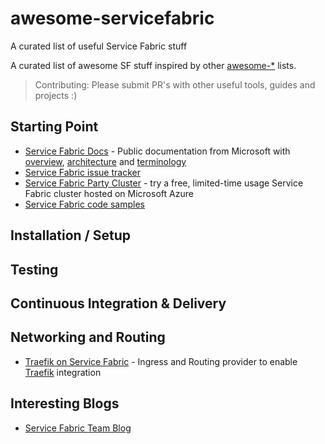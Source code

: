 # awesome-servicefabric
A curated list of useful Service Fabric stuff

A curated list of awesome SF stuff inspired by other [awesome-*](https://github.com/bayandin/awesome-awesomeness) lists.

> Contributing: Please submit PR's with other useful tools, guides and projects :)

Starting Point
-------------------
* [Service Fabric Docs](https://docs.microsoft.com/en-us/azure/service-fabric/) - Public documentation from Microsoft with [overview](https://docs.microsoft.com/en-us/azure/service-fabric/service-fabric-overview), [architecture](https://docs.microsoft.com/en-us/azure/service-fabric/service-fabric-architecture) and [terminology](https://docs.microsoft.com/en-us/azure/service-fabric/service-fabric-technical-overview)
* [Service Fabric issue tracker](https://github.com/azure/service-fabric-issues/issues)
* [Service Fabric Party Cluster](https://aka.ms/tryservicefabric) - try a free, limited-time usage Service Fabric cluster hosted on Microsoft Azure
* [Service Fabric code samples](https://azure.microsoft.com/en-us/resources/samples/?service=service-fabric)

Installation / Setup
-------------------

Testing
-------------------

Continuous Integration & Delivery
-------------------

Networking and Routing
-------------------
* [Traefik on Service Fabric](https://github.com/jjcollinge/traefik-on-service-fabric/) - Ingress and Routing provider to enable [Traefik](https://traefik.io/) integration

Interesting Blogs
-------------------
* [Service Fabric Team Blog](https://blogs.msdn.microsoft.com/azureservicefabric/)